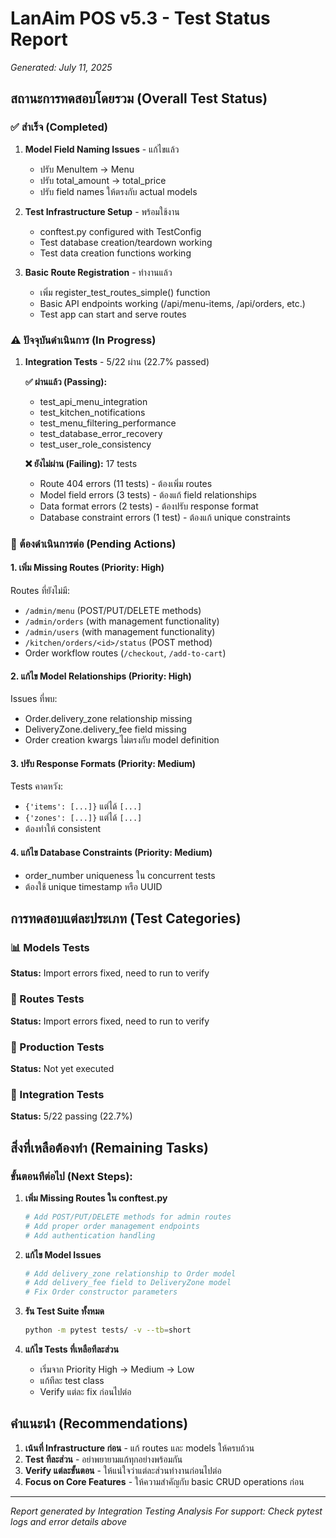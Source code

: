 # LanAim POS v5.3 - Test Status Report
*Generated: July 11, 2025*

## สถานะการทดสอบโดยรวม (Overall Test Status)

### ✅ สำเร็จ (Completed)
1. **Model Field Naming Issues** - แก้ไขแล้ว
   - ปรับ MenuItem → Menu
   - ปรับ total_amount → total_price  
   - ปรับ field names ให้ตรงกับ actual models

2. **Test Infrastructure Setup** - พร้อมใช้งาน
   - conftest.py configured with TestConfig
   - Test database creation/teardown working
   - Test data creation functions working

3. **Basic Route Registration** - ทำงานแล้ว
   - เพิ่ม register_test_routes_simple() function
   - Basic API endpoints working (/api/menu-items, /api/orders, etc.)
   - Test app can start and serve routes

### ⚠️ ปัจจุบันดำเนินการ (In Progress)
1. **Integration Tests** - 5/22 ผ่าน (22.7% passed)
   
   **✅ ผ่านแล้ว (Passing):**
   - test_api_menu_integration
   - test_kitchen_notifications  
   - test_menu_filtering_performance
   - test_database_error_recovery
   - test_user_role_consistency

   **❌ ยังไม่ผ่าน (Failing):** 17 tests
   - Route 404 errors (11 tests) - ต้องเพิ่ม routes
   - Model field errors (3 tests) - ต้องแก้ field relationships
   - Data format errors (2 tests) - ต้องปรับ response format
   - Database constraint errors (1 test) - ต้องแก้ unique constraints

### 🔄 ต้องดำเนินการต่อ (Pending Actions)

#### 1. **เพิ่ม Missing Routes** (Priority: High)
Routes ที่ยังไม่มี:
- `/admin/menu` (POST/PUT/DELETE methods)
- `/admin/orders` (with management functionality)  
- `/admin/users` (with management functionality)
- `/kitchen/orders/<id>/status` (POST method)
- Order workflow routes (`/checkout`, `/add-to-cart`)

#### 2. **แก้ไข Model Relationships** (Priority: High)
Issues ที่พบ:
- Order.delivery_zone relationship missing
- DeliveryZone.delivery_fee field missing
- Order creation kwargs ไม่ตรงกับ model definition

#### 3. **ปรับ Response Formats** (Priority: Medium)
Tests คาดหวัง:
- `{'items': [...]}` แต่ได้ `[...]` 
- `{'zones': [...]}` แต่ได้ `[...]`
- ต้องทำให้ consistent

#### 4. **แก้ไข Database Constraints** (Priority: Medium)
- order_number uniqueness ใน concurrent tests
- ต้องใช้ unique timestamp หรือ UUID

## การทดสอบแต่ละประเภท (Test Categories)

### 📊 Models Tests
**Status:** Import errors fixed, need to run to verify

### 🔀 Routes Tests  
**Status:** Import errors fixed, need to run to verify

### 🚀 Production Tests
**Status:** Not yet executed

### 🔄 Integration Tests
**Status:** 5/22 passing (22.7%)

## สิ่งที่เหลือต้องทำ (Remaining Tasks)

### ขั้นตอนทีต่อไป (Next Steps):

1. **เพิ่ม Missing Routes ใน conftest.py**
   ```python
   # Add POST/PUT/DELETE methods for admin routes
   # Add proper order management endpoints
   # Add authentication handling
   ```

2. **แก้ไข Model Issues**
   ```python
   # Add delivery_zone relationship to Order model
   # Add delivery_fee field to DeliveryZone model
   # Fix Order constructor parameters
   ```

3. **รัน Test Suite ทั้งหมด**
   ```bash
   python -m pytest tests/ -v --tb=short
   ```

4. **แก้ไข Tests ที่เหลือทีละส่วน**
   - เริ่มจาก Priority High → Medium → Low
   - แก้ทีละ test class
   - Verify แต่ละ fix ก่อนไปต่อ

## คำแนะนำ (Recommendations)

1. **เน้นที่ Infrastructure ก่อน** - แก้ routes และ models ให้ครบถ้วน
2. **Test ทีละส่วน** - อย่าพยายามแก้ทุกอย่างพร้อมกัน
3. **Verify แต่ละขั้นตอน** - ให้แน่ใจว่าแต่ละส่วนทำงานก่อนไปต่อ
4. **Focus on Core Features** - ให้ความสำคัญกับ basic CRUD operations ก่อน

---
*Report generated by Integration Testing Analysis*
*For support: Check pytest logs and error details above*
